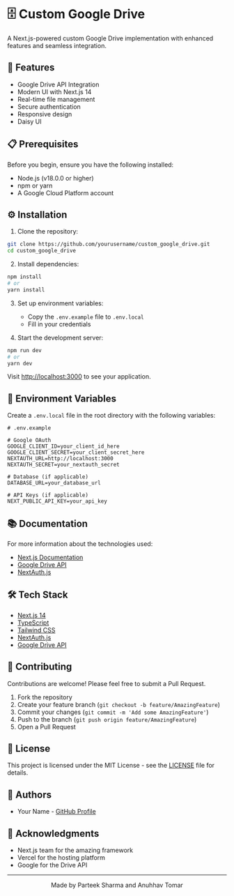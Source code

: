 # 🗄️ Custom Google Drive

A Next.js-powered custom Google Drive implementation with enhanced features and seamless integration.

## 🚀 Features

- Google Drive API Integration
- Modern UI with Next.js 14
- Real-time file management
- Secure authentication
- Responsive design
- Daisy UI

## 📋 Prerequisites

Before you begin, ensure you have the following installed:
- Node.js (v18.0.0 or higher)
- npm or yarn
- A Google Cloud Platform account

## ⚙️ Installation

1. Clone the repository:
```bash
git clone https://github.com/yourusername/custom_google_drive.git
cd custom_google_drive
```

2. Install dependencies:
```bash
npm install
# or
yarn install
```

3. Set up environment variables:
   - Copy the `.env.example` file to `.env.local`
   - Fill in your credentials

4. Start the development server:
```bash
npm run dev
# or
yarn dev
```

Visit [http://localhost:3000](http://localhost:3000) to see your application.

## 🔑 Environment Variables

Create a `.env.local` file in the root directory with the following variables:

```env
# .env.example

# Google OAuth
GOOGLE_CLIENT_ID=your_client_id_here
GOOGLE_CLIENT_SECRET=your_client_secret_here
NEXTAUTH_URL=http://localhost:3000
NEXTAUTH_SECRET=your_nextauth_secret

# Database (if applicable)
DATABASE_URL=your_database_url

# API Keys (if applicable)
NEXT_PUBLIC_API_KEY=your_api_key
```

## 📚 Documentation

For more information about the technologies used:

- [Next.js Documentation](https://nextjs.org/docs)
- [Google Drive API](https://developers.google.com/drive)
- [NextAuth.js](https://next-auth.js.org)

## 🛠️ Tech Stack

- [Next.js 14](https://nextjs.org/)
- [TypeScript](https://www.typescriptlang.org/)
- [Tailwind CSS](https://tailwindcss.com/)
- [NextAuth.js](https://next-auth.js.org/)
- [Google Drive API](https://developers.google.com/drive)

## 🤝 Contributing

Contributions are welcome! Please feel free to submit a Pull Request.

1. Fork the repository
2. Create your feature branch (`git checkout -b feature/AmazingFeature`)
3. Commit your changes (`git commit -m 'Add some AmazingFeature'`)
4. Push to the branch (`git push origin feature/AmazingFeature`)
5. Open a Pull Request

## 📝 License

This project is licensed under the MIT License - see the [LICENSE](LICENSE) file for details.

## 👥 Authors

- Your Name - [GitHub Profile](https://github.com/sparteek65)

## 🙏 Acknowledgments

- Next.js team for the amazing framework
- Vercel for the hosting platform
- Google for the Drive API

---

<p align="center">
  Made by Parteek Sharma and Anuhhav Tomar
</p>
